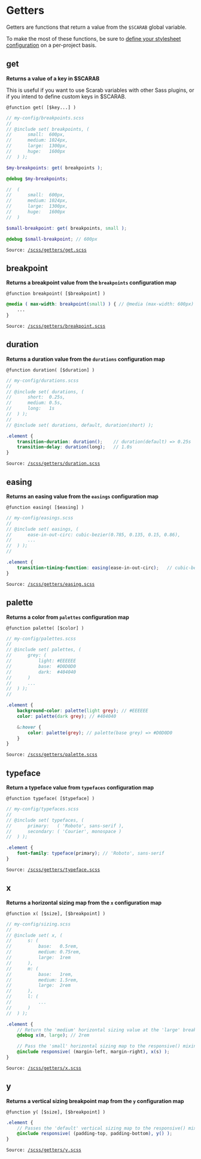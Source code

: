 # Getters
Getters are functions that return a value from the `$SCARAB` global variable.

To make the most of these functions, be sure to [define your stylesheet configuration](https://github.com/watchtowerdigital/scarab#configuration) on a per-project basis.

## get
**Returns a value of a key in $SCARAB**

This is useful if you want to use Scarab variables with other Sass plugins, or if you intend to define custom keys in $SCARAB.

`@function get( [$key...] )`

```scss
// my-config/breakpoints.scss
//
// @include set( breakpoints, (
//		small:  600px,
//		medium: 1024px,
//		large:  1300px,
//		huge:   1600px
//	) );

$my-breakpoints: get( breakpoints );

@debug $my-breakpoints;

//	(
//		small:  600px,
//		medium: 1024px,
//		large:  1300px,
//		huge:   1600px
//	)

$small-breakpoint: get( breakpoints, small );

@debug $small-breakpoint; // 600px
```

`Source: `[`/scss/getters/get.scss`](../scss/getters/get.scss)



## breakpoint
**Returns a breakpoint value from the `breakpoints` configuration map**

`@function breakpoint( [$breakpoint] )`

```scss
@media ( max-width: breakpoint(small) ) { // @media (max-width: 600px)
	...
}
```

`Source: `[`/scss/getters/breakpoint.scss`](../scss/getters/breakpoint.scss)



## duration
**Returns a duration value from the `durations` configuration map**

`@function duration( [$duration] )`

```scss
// my-config/durations.scss
//
// @include set( durations, (
//		short:  0.25s,
//		medium: 0.5s,
//		long:   1s
//	) );
//
// @include set( durations, default, duration(short) );

.element {
	transition-duration: duration();	// duration(default) => 0.25s
	transition-delay: duration(long);	// 1.0s
}
```

`Source: `[`/scss/getters/duration.scss`](../scss/getters/duration.scss)



## easing
**Returns an easing value from the `easings` configuration map**

`@function easing( [$easing] )`

```scss
// my-config/easings.scss
//
// @include set( easings, (
//		ease-in-out-circ: cubic-bezier(0.785, 0.135, 0.15, 0.86),
//      ...
//	) );
//

.element {
	transition-timing-function: easing(ease-in-out-circ);	// cubic-bezier(0.785, 0.135, 0.15, 0.86)
}
```

`Source: `[`/scss/getters/easing.scss`](../scss/getters/easing.scss)



## palette
**Returns a color from `palettes` configuration map**

`@function palette( [$color] )`

```scss
// my-config/palettes.scss
//
// @include set( palettes, (
//		grey: (
//			light: #EEEEEE
//			base:  #D0D0D0
//			dark:  #404040
//		)
//      ...
//	) );
//

.element {
	background-color: palette(light grey); // #EEEEEE
	color: palette(dark grey); // #404040

	&:hover {
		color: palette(grey); // palette(base grey) => #D0D0D0
	}
}
```

`Source: `[`/scss/getters/palette.scss`](../scss/getters/palette.scss)



## typeface
**Return a typeface value from `typefaces` configuration map**

`@function typeface( [$typeface] )`

```scss
// my-config/typefaces.scss
//
// @include set( typefaces, (
//		primary:   ( 'Roboto', sans-serif ),
//		secondary: ( 'Courier', monospace )
//	) );

.element {
	font-family: typeface(primary);	// 'Roboto', sans-serif
}
```

`Source: `[`/scss/getters/typeface.scss`](../scss/getters/typeface.scss)



## x
**Returns a horizontal sizing map from the `x` configuration map**

`@function x( [$size], [$breakpoint] )`

```scss
// my-config/sizing.scss
//
// @include set( x, (
//		s: (
//			base:   0.5rem,
//			medium: 0.75rem,
//			large:  1rem
//		),
//		m: (
//			base:   1rem,
//			medium: 1.5rem,
//			large:  2rem
//		),
//		l: (
//			...
//		)
//	) );

.element {
	// Return the 'medium' horizontal sizing value at the 'large' breakpoint
	@debug x(m, large); // 2rem

	// Pass the 'small' horizontal sizing map to the responsive() mixin
	@include responsive( (margin-left, margin-right), x(s) );
}
```

`Source: `[`/scss/getters/x.scss`](../scss/getters/x.scss)



## y
**Returns a vertical sizing breakpoint map from the `y` configuration map**

`@function y( [$size], [$breakpoint] )`

```scss
.element {
	// Passes the 'default' vertical sizing map to the responsive() mixin
	@include responsive( (padding-top, padding-bottom), y() );
}
```

`Source: `[`/scss/getters/y.scss`](../scss/getters/y.scss)
